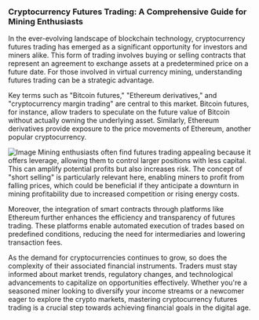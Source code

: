 ### Cryptocurrency Futures Trading: A Comprehensive Guide for Mining Enthusiasts

In the ever-evolving landscape of blockchain technology, cryptocurrency futures trading has emerged as a significant opportunity for investors and miners alike. This form of trading involves buying or selling contracts that represent an agreement to exchange assets at a predetermined price on a future date. For those involved in virtual currency mining, understanding futures trading can be a strategic advantage.

Key terms such as "Bitcoin futures," "Ethereum derivatives," and "cryptocurrency margin trading" are central to this market. Bitcoin futures, for instance, allow traders to speculate on the future value of Bitcoin without actually owning the underlying asset. Similarly, Ethereum derivatives provide exposure to the price movements of Ethereum, another popular cryptocurrency.


![Image](https://github.com/user-attachments/assets/31692037-0104-4703-abd1-696b6a7dd41b)
Mining enthusiasts often find futures trading appealing because it offers leverage, allowing them to control larger positions with less capital. This can amplify potential profits but also increases risk. The concept of "short selling" is particularly relevant here, enabling miners to profit from falling prices, which could be beneficial if they anticipate a downturn in mining profitability due to increased competition or rising energy costs.

Moreover, the integration of smart contracts through platforms like Ethereum further enhances the efficiency and transparency of futures trading. These platforms enable automated execution of trades based on predefined conditions, reducing the need for intermediaries and lowering transaction fees.

As the demand for cryptocurrencies continues to grow, so does the complexity of their associated financial instruments. Traders must stay informed about market trends, regulatory changes, and technological advancements to capitalize on opportunities effectively. Whether you're a seasoned miner looking to diversify your income streams or a newcomer eager to explore the crypto markets, mastering cryptocurrency futures trading is a crucial step towards achieving financial goals in the digital age.
